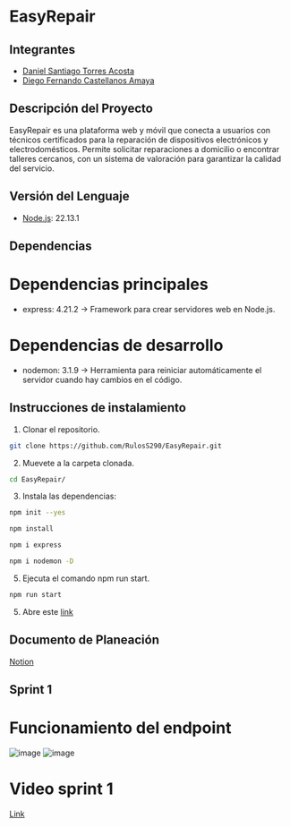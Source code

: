 # EasyRepair

## Integrantes

*  [Daniel Santiago Torres Acosta](https://github.com/RulosS290)
*  [Diego Fernando Castellanos Amaya](https://github.com/Diegoc04)

## Descripción del Proyecto

EasyRepair es una plataforma web y móvil que conecta a usuarios con técnicos certificados para la reparación de dispositivos electrónicos y electrodomésticos. Permite solicitar reparaciones a domicilio o encontrar talleres cercanos, con un sistema de valoración para garantizar la calidad del servicio.

## Versión del Lenguaje

*  [Node.js](https://nodejs.org/es): 22.13.1

## Dependencias

# Dependencias principales

* express: 4.21.2 → Framework para crear servidores web en Node.js.
  
# Dependencias de desarrollo

* nodemon: 3.1.9 → Herramienta para reiniciar automáticamente el servidor cuando hay cambios en el código.

## Instrucciones de instalamiento

1. Clonar el repositorio.
   
```bash
git clone https://github.com/RulosS290/EasyRepair.git
```
 

2. Muevete a la carpeta clonada.
   
```bash
cd EasyRepair/
```
 
3. Instala las dependencias:
   
```bash
npm init --yes

npm install

npm i express

npm i nodemon -D
```

5. Ejecuta el comando npm run start.  

 ```bash
npm run start
```

5. Abre este [link](http://localhost:5555/endpoint) 

## Documento de Planeación

[Notion](https://pouncing-suede-9e1.notion.site/Projects-Tasks-18cfb1f9fcb0809ba29ef0c5d02a0d8c)

## Sprint 1

#  Funcionamiento del endpoint

![image](https://github.com/user-attachments/assets/029e37fd-9100-41b7-aaab-2413a043ad4a)
![image](https://github.com/user-attachments/assets/64a3e002-1a66-4b42-8fb8-12167ce9f42c)

# Video sprint 1
[Link](https://youtu.be/48XF7RM1qM8)
